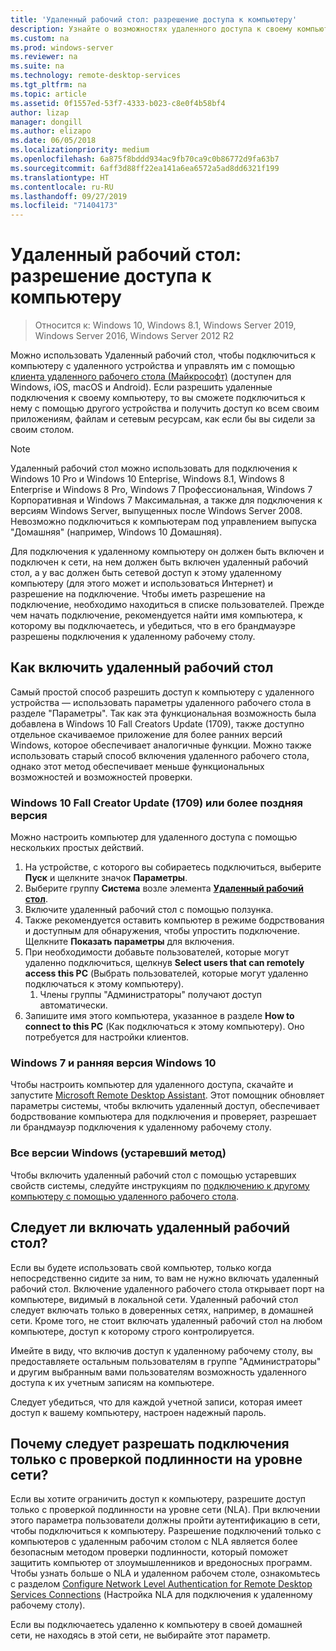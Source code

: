 ```yaml
---
title: 'Удаленный рабочий стол: разрешение доступа к компьютеру'
description: Узнайте о возможностях удаленного доступа к своему компьютеру.
ms.custom: na
ms.prod: windows-server
ms.reviewer: na
ms.suite: na
ms.technology: remote-desktop-services
ms.tgt_pltfrm: na
ms.topic: article
ms.assetid: 0f1557ed-53f7-4333-b023-c8e0f4b58bf4
author: lizap
manager: dongill
ms.author: elizapo
ms.date: 06/05/2018
ms.localizationpriority: medium
ms.openlocfilehash: 6a875f8bddd934ac9fb70ca9c0b86772d9fa63b7
ms.sourcegitcommit: 6aff3d88ff22ea141a6ea6572a5ad8dd6321f199
ms.translationtype: HT
ms.contentlocale: ru-RU
ms.lasthandoff: 09/27/2019
ms.locfileid: "71404173"
---
```

# <a name="remote-desktop---allow-access-to-your-pc"></a>Удаленный рабочий стол: разрешение доступа к компьютеру

>Относится к: Windows 10, Windows 8.1, Windows Server 2019, Windows Server 2016, Windows Server 2012 R2

Можно использовать Удаленный рабочий стол, чтобы подключиться к компьютеру с удаленного устройства и управлять им с помощью [клиента удаленного рабочего стола (Майкрософт)](remote-desktop-clients.md) (доступен для Windows, iOS, macOS и Android). Если разрешить удаленные подключения к своему компьютеру, то вы сможете подключиться к нему с помощью другого устройства и получить доступ ко всем своим приложениям, файлам и сетевым ресурсам, как если бы вы сидели за своим столом.  

> [!NOTE]
> Удаленный рабочий стол можно использовать для подключения к Windows 10 Pro и Windows 10 Enteprise, Windows 8.1, Windows 8 Enterprise и Windows 8 Pro, Windows 7 Профессиональная, Windows 7 Корпоративная и Windows 7 Максимальная, а также для подключения к версиям Windows Server, выпущенных после Windows Server 2008. Невозможно подключиться к компьютерам под управлением выпуска "Домашняя" (например, Windows 10 Домашняя). 

Для подключения к удаленному компьютеру он должен быть включен и подключен к сети, на нем должен быть включен удаленный рабочий стол, а у вас должен быть сетевой доступ к этому удаленному компьютеру (для этого может и использоваться Интернет) и разрешение на подключение. Чтобы иметь разрешение на подключение, необходимо находиться в списке пользователей. Прежде чем начать подключение, рекомендуется найти имя компьютера, к которому вы подключаетесь, и убедиться, что в его брандмауэре разрешены подключения к удаленному рабочему столу.

## <a name="how-to-enable-remote-desktop"></a>Как включить удаленный рабочий стол

Самый простой способ разрешить доступ к компьютеру с удаленного устройства — использовать параметры удаленного рабочего стола в разделе "Параметры". Так как эта функциональная возможность была добавлена в Windows 10 Fall Creators Update (1709), также доступно отдельное скачиваемое приложение для более ранних версий Windows, которое обеспечивает аналогичные функции. Можно также использовать старый способ включения удаленного рабочего стола, однако этот метод обеспечивает меньше функциональных возможностей и возможностей проверки.

### <a name="windows-10-fall-creator-update-1709-or-later"></a>Windows 10 Fall Creator Update (1709) или более поздняя версия

Можно настроить компьютер для удаленного доступа с помощью нескольких простых действий.
1. На устройстве, с которого вы собираетесь подключиться, выберите **Пуск** и щелкните значок **Параметры**.
2. Выберите группу **Система** возле элемента [**Удаленный рабочий стол**](ms-settings:remotedesktop).
3. Включите удаленный рабочий стол с помощью ползунка.
4. Также рекомендуется оставить компьютер в режиме бодрствования и доступным для обнаружения, чтобы упростить подключение. Щелкните **Показать параметры** для включения.
5. При необходимости добавьте пользователей, которые могут удаленно подключиться, щелкнув **Select users that can remotely access this PC** (Выбрать пользователей, которые могут удаленно подключаться к этому компьютеру).
   1. Члены группы "Администраторы" получают доступ автоматически.
6. Запишите имя этого компьютера, указанное в разделе **How to connect to this PC** (Как подключаться к этому компьютеру). Оно потребуется для настройки клиентов.

### <a name="windows-7-and-early-version-of-windows-10"></a>Windows 7 и ранняя версия Windows 10

Чтобы настроить компьютер для удаленного доступа, скачайте и запустите [Microsoft Remote Desktop Assistant](https://www.microsoft.com/download/details.aspx?id=50042). Этот помощник обновляет параметры системы, чтобы включить удаленный доступ, обеспечивает бодрствование компьютера для подключения и проверяет, разрешает ли брандмауэр подключения к удаленному рабочему столу. 

### <a name="all-versions-of-windows-legacy-method"></a>Все версии Windows (устаревший метод)

Чтобы включить удаленный рабочий стол с помощью устаревших свойств системы, следуйте инструкциям по [подключению к другому компьютеру с помощью удаленного рабочего стола](https://windows.microsoft.com/windows/remote-desktop-connection-faq).

## <a name="should-i-enable-remote-desktop"></a>Следует ли включать удаленный рабочий стол?

Если вы будете использовать свой компьютер, только когда непосредственно сидите за ним, то вам не нужно включать удаленный рабочий стол. Включение удаленного рабочего стола открывает порт на компьютере, видимый в локальной сети. Удаленный рабочий стол следует включать только в доверенных сетях, например, в домашней сети. Кроме того, не стоит включать удаленный рабочий стол на любом компьютере, доступ к которому строго контролируется.

Имейте в виду, что включив доступ к удаленному рабочему столу, вы предоставляете остальным пользователям в группе "Администраторы" и другим выбранным вами пользователям возможность удаленного доступа к их учетным записям на компьютере.

Следует убедиться, что для каждой учетной записи, которая имеет доступ к вашему компьютеру, настроен надежный пароль.

## <a name="why-allow-connections-only-with-network-level-authentication"></a>Почему следует разрешать подключения только с проверкой подлинности на уровне сети? 

Если вы хотите ограничить доступ к компьютеру, разрешите доступ только с проверкой подлинности на уровне сети (NLA). При включении этого параметра пользователи должны пройти аутентификацию в сети, чтобы подключиться к компьютеру. Разрешение подключений только с компьютеров с удаленным рабочим столом с NLA является более безопасным методом проверки подлинности, который поможет защитить компьютер от злоумышленников и вредоносных программ. Чтобы узнать больше о NLA и удаленном рабочем столе, ознакомьтесь с разделом [Configure Network Level Authentication for Remote Desktop Services Connections](https://technet.microsoft.com/library/cc732713(v=ws.11).aspx) (Настройка NLA для подключения к удаленному рабочему столу).

Если вы подключаетесь удаленно к компьютеру в своей домашней сети, не находясь в этой сети, не выбирайте этот параметр.
